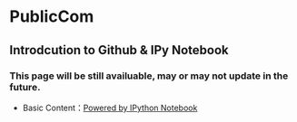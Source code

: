 PublicCom
=========

## Introdcution to Github & IPy Notebook 

### This page will be still availuable, may or may not update in the future.

- Basic Content：[Powered by IPython Notebook](http://nbviewer.ipython.org/github/chenleo/PublicCom/blob/master/Outline.ipynb)
